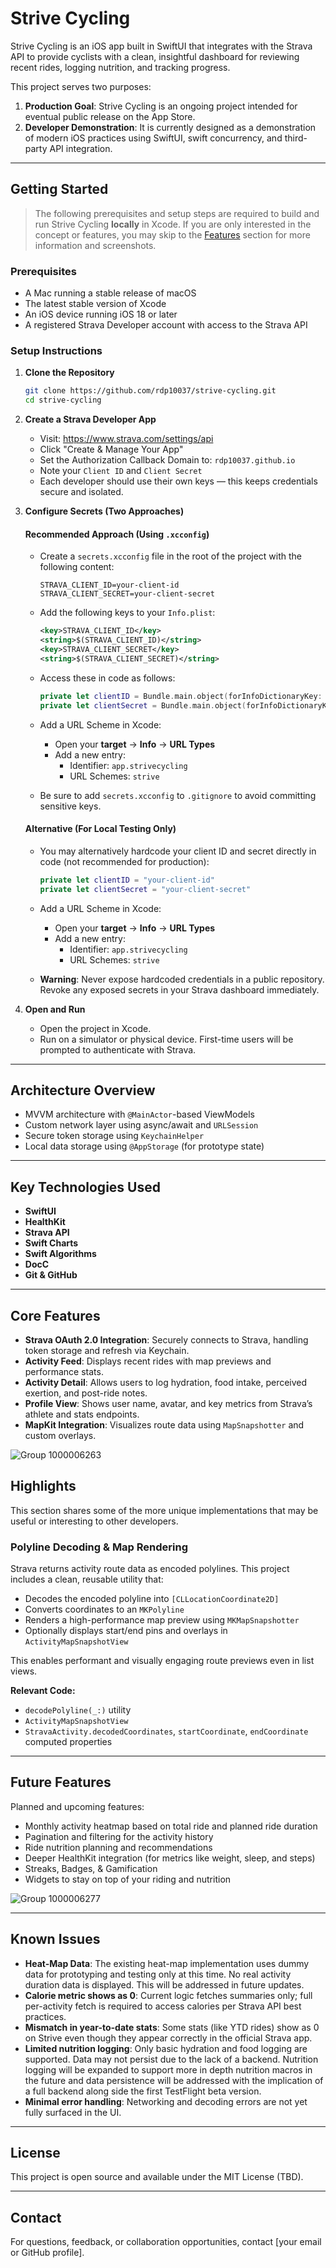 # Strive Cycling

Strive Cycling is an iOS app built in SwiftUI that integrates with the Strava API to provide cyclists with a clean, insightful dashboard for reviewing recent rides, logging nutrition, and tracking progress.

This project serves two purposes:
1. **Production Goal**: Strive Cycling is an ongoing project intended for eventual public release on the App Store.
2. **Developer Demonstration**: It is currently designed as a demonstration of modern iOS practices using SwiftUI, swift concurrency, and third-party API integration.

---

## Getting Started

> The following prerequisites and setup steps are required to build and run Strive Cycling **locally** in Xcode. If you are only interested in the concept or features, you may skip to the [Features](#features) section for more information and screenshots.

### Prerequisites
- A Mac running a stable release of macOS
- The latest stable version of Xcode
- An iOS device running iOS 18 or later
- A registered Strava Developer account with access to the Strava API

### Setup Instructions

1. **Clone the Repository**
   ```bash
   git clone https://github.com/rdp10037/strive-cycling.git
   cd strive-cycling
   ```

2. **Create a Strava Developer App**
   - Visit: https://www.strava.com/settings/api
   - Click "Create & Manage Your App"
   - Set the Authorization Callback Domain to: `rdp10037.github.io`
   - Note your `Client ID` and `Client Secret`
   - Each developer should use their own keys — this keeps credentials secure and isolated.

3. **Configure Secrets (Two Approaches)**

   #### Recommended Approach (Using `.xcconfig`)
   - Create a `secrets.xcconfig` file in the root of the project with the following content:
     ```
     STRAVA_CLIENT_ID=your-client-id
     STRAVA_CLIENT_SECRET=your-client-secret
     ```
   - Add the following keys to your `Info.plist`:
     ```xml
     <key>STRAVA_CLIENT_ID</key>
     <string>$(STRAVA_CLIENT_ID)</string>
     <key>STRAVA_CLIENT_SECRET</key>
     <string>$(STRAVA_CLIENT_SECRET)</string>
     ```
   - Access these in code as follows:
     ```swift
     private let clientID = Bundle.main.object(forInfoDictionaryKey: "STRAVA_CLIENT_ID") as? String ?? ""
     private let clientSecret = Bundle.main.object(forInfoDictionaryKey: "STRAVA_CLIENT_SECRET") as? String ?? ""
     ```

   - Add a URL Scheme in Xcode:
     - Open your **target** → **Info** → **URL Types**
     - Add a new entry:
       - Identifier: `app.strivecycling`
       - URL Schemes: `strive`
         
   - Be sure to add `secrets.xcconfig` to `.gitignore` to avoid committing sensitive keys.

   #### Alternative (For Local Testing Only)
   - You may alternatively hardcode your client ID and secret directly in code (not recommended for production):
     ```swift
     private let clientID = "your-client-id"
     private let clientSecret = "your-client-secret"
     ```
   - Add a URL Scheme in Xcode:
     - Open your **target** → **Info** → **URL Types**
     - Add a new entry:
       - Identifier: `app.strivecycling`
       - URL Schemes: `strive`
         
   - **Warning**: Never expose hardcoded credentials in a public repository. Revoke any exposed secrets in your Strava dashboard immediately.

4. **Open and Run**
   - Open the project in Xcode.
   - Run on a simulator or physical device. First-time users will be prompted to authenticate with Strava.

---

## Architecture Overview

- MVVM architecture with `@MainActor`-based ViewModels
- Custom network layer using async/await and `URLSession`
- Secure token storage using `KeychainHelper`
- Local data storage using `@AppStorage` (for prototype state)

---

## Key Technologies Used

- **SwiftUI**
- **HealthKit**
- **Strava API**
- **Swift Charts**
- **Swift Algorithms**
- **DocC**
- **Git & GitHub**

---

## Core Features

- **Strava OAuth 2.0 Integration**: Securely connects to Strava, handling token storage and refresh via Keychain.
- **Activity Feed**: Displays recent rides with map previews and performance stats.
- **Activity Detail**: Allows users to log hydration, food intake, perceived exertion, and post-ride notes.
- **Profile View**: Shows user name, avatar, and key metrics from Strava’s athlete and stats endpoints.
- **MapKit Integration**: Visualizes route data using `MapSnapshotter` and custom overlays.

![Group 1000006263](https://github.com/user-attachments/assets/b9e1a23e-c7ba-4aa7-b454-9000082ef377)


## Highlights

This section shares some of the more unique implementations that may be useful or interesting to other developers.

### Polyline Decoding & Map Rendering

Strava returns activity route data as encoded polylines. This project includes a clean, reusable utility that:

- Decodes the encoded polyline into `[CLLocationCoordinate2D]`
- Converts coordinates to an `MKPolyline`
- Renders a high-performance map preview using `MKMapSnapshotter`
- Optionally displays start/end pins and overlays in `ActivityMapSnapshotView`

This enables performant and visually engaging route previews even in list views.

**Relevant Code:**
- `decodePolyline(_:)` utility
- `ActivityMapSnapshotView`
- `StravaActivity.decodedCoordinates`, `startCoordinate`, `endCoordinate` computed properties

---

## Future Features

Planned and upcoming features:
- Monthly activity heatmap based on total ride and planned ride duration
- Pagination and filtering for the activity history
- Ride nutrition planning and recommendations
- Deeper HealthKit integration (for metrics like weight, sleep, and steps)
- Streaks, Badges, & Gamification
- Widgets to stay on top of your riding and nutrition

![Group 1000006277](https://github.com/user-attachments/assets/e239e3c2-b8dd-4bfd-9e0f-5b33a58d9970)


---

## Known Issues

- **Heat-Map Data**: The existing heat-map implementation uses dummy data for prototyping and testing only at this time. No real activity duration data is displayed. This will be addressed in future updates.
- **Calorie metric shows as 0**: Current logic fetches summaries only; full per-activity fetch is required to access calories per Strava API best practices.
- **Mismatch in year-to-date stats**: Some stats (like YTD rides) show as 0 on Strive even though they appear correctly in the official Strava app.
- **Limited nutrition logging**: Only basic hydration and food logging are supported. Data may not persist due to the lack of a backend. Nutrition logging will be expanded to support more in depth nutrition macros in the future and data persistence will be addressed with the implication of a full backend along side the first TestFlight beta version. 
- **Minimal error handling**: Networking and decoding errors are not yet fully surfaced in the UI.

---

## License

This project is open source and available under the MIT License (TBD).

---

## Contact

For questions, feedback, or collaboration opportunities, contact [your email or GitHub profile].

